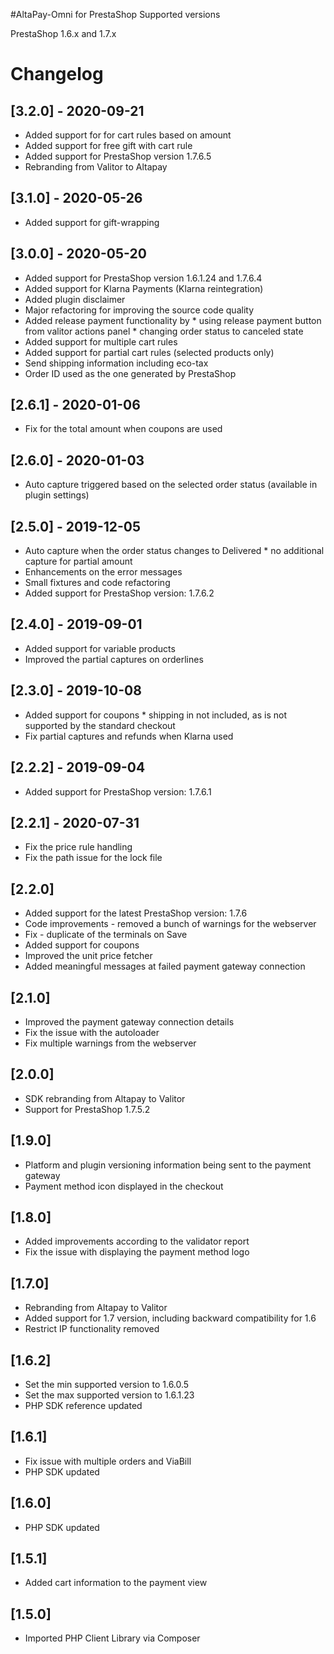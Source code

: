 #AltaPay-Omni for PrestaShop
Supported versions

PrestaShop 1.6.x and 1.7.x

# Changelog

## [3.2.0] - 2020-09-21

- Added support for for cart rules based on amount
- Added support for free gift with cart rule
- Added support for PrestaShop version 1.7.6.5
- Rebranding from Valitor to Altapay

## [3.1.0] - 2020-05-26

- Added support for gift-wrapping

## [3.0.0] - 2020-05-20

- Added support for PrestaShop version 1.6.1.24 and 1.7.6.4
- Added support for Klarna Payments (Klarna reintegration)
- Added plugin disclaimer
- Major refactoring for improving the source code quality
- Added release payment functionality by * using release payment button from valitor actions panel * changing order status to canceled state
- Added support for multiple cart rules
- Added support for partial cart rules (selected products only)
- Send shipping information including eco-tax
- Order ID used as the one generated by PrestaShop

## [2.6.1] - 2020-01-06

- Fix for the total amount when coupons are used

## [2.6.0] - 2020-01-03

- Auto capture triggered based on the selected order status (available in plugin settings)

## [2.5.0] - 2019-12-05

- Auto capture when the order status changes to Delivered * no additional capture for partial amount
- Enhancements on the error messages
- Small fixtures and code refactoring
- Added support for PrestaShop version: 1.7.6.2

## [2.4.0] - 2019-09-01

- Added support for variable products
- Improved the partial captures on orderlines

## [2.3.0] - 2019-10-08

- Added support for coupons * shipping in not included, as is not supported by the standard checkout
- Fix partial captures and refunds when Klarna used

## [2.2.2] - 2019-09-04

- Added support for PrestaShop version: 1.7.6.1

## [2.2.1] - 2020-07-31

- Fix the price rule handling
- Fix the path issue for the lock file

## [2.2.0]

- Added support for the latest PrestaShop version: 1.7.6
- Code improvements - removed a bunch of warnings for the webserver
- Fix - duplicate of the terminals on Save
- Added support for coupons
- Improved the unit price fetcher
- Added meaningful messages at failed payment gateway connection

## [2.1.0]

- Improved the payment gateway connection details
- Fix the issue with the autoloader
- Fix multiple warnings from the webserver

## [2.0.0]

- SDK rebranding from Altapay to Valitor
- Support for PrestaShop 1.7.5.2

## [1.9.0]

- Platform and plugin versioning information being sent to the payment gateway
- Payment method icon displayed in the checkout

## [1.8.0]

- Added improvements according to the validator report
- Fix the issue with displaying the payment method logo

## [1.7.0]

- Rebranding from Altapay to Valitor
- Added support for 1.7 version, including backward compatibility for 1.6
- Restrict IP functionality removed

## [1.6.2]

- Set the min supported version to 1.6.0.5
- Set the max supported version to 1.6.1.23
- PHP SDK reference updated

## [1.6.1]

- Fix issue with multiple orders and ViaBill
- PHP SDK updated

## [1.6.0]

- PHP SDK updated

## [1.5.1]

- Added cart information to the payment view

## [1.5.0]

- Imported PHP Client Library via Composer